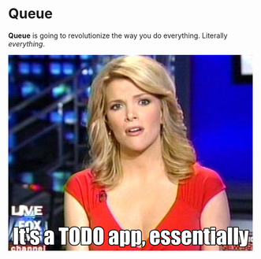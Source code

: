 Queue
=====

**Queue** is going to revolutionize the way you do everything. Literally *everything*.

![It's a TODO app, essentially](/app/assets/images/what-is-queue.png)
